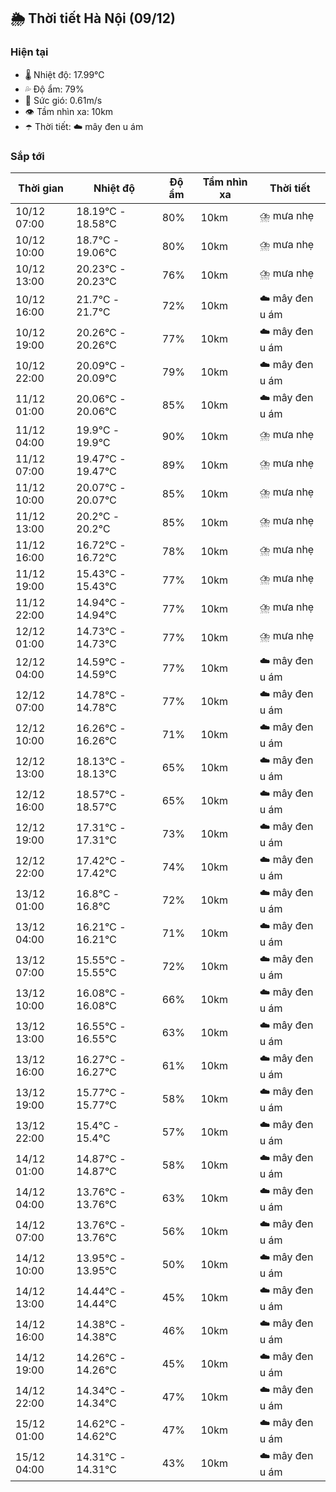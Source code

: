 ## 🌦️ Thời tiết Hà Nội (09/12)

### Hiện tại

- 🌡️ Nhiệt độ: 17.99℃
- 💦 Độ ẩm: 79%
- 💨 Sức gió: 0.61m/s
- 👁️ Tầm nhìn xa: 10km
- ☂️ Thời tiết: ☁️ mây đen u ám

### Sắp tới

| Thời gian | Nhiệt độ | Độ ẩm | Tầm nhìn xa | Thời tiết |
| --- | --- | --- | --- | --- |
| 10/12 07:00 | 18.19℃ - 18.58℃ | 80% | 10km | ⛈️ mưa nhẹ |
| 10/12 10:00 | 18.7℃ - 19.06℃ | 80% | 10km | ⛈️ mưa nhẹ |
| 10/12 13:00 | 20.23℃ - 20.23℃ | 76% | 10km | ⛈️ mưa nhẹ |
| 10/12 16:00 | 21.7℃ - 21.7℃ | 72% | 10km | ☁️ mây đen u ám |
| 10/12 19:00 | 20.26℃ - 20.26℃ | 77% | 10km | ☁️ mây đen u ám |
| 10/12 22:00 | 20.09℃ - 20.09℃ | 79% | 10km | ☁️ mây đen u ám |
| 11/12 01:00 | 20.06℃ - 20.06℃ | 85% | 10km | ☁️ mây đen u ám |
| 11/12 04:00 | 19.9℃ - 19.9℃ | 90% | 10km | ⛈️ mưa nhẹ |
| 11/12 07:00 | 19.47℃ - 19.47℃ | 89% | 10km | ⛈️ mưa nhẹ |
| 11/12 10:00 | 20.07℃ - 20.07℃ | 85% | 10km | ⛈️ mưa nhẹ |
| 11/12 13:00 | 20.2℃ - 20.2℃ | 85% | 10km | ⛈️ mưa nhẹ |
| 11/12 16:00 | 16.72℃ - 16.72℃ | 78% | 10km | ⛈️ mưa nhẹ |
| 11/12 19:00 | 15.43℃ - 15.43℃ | 77% | 10km | ⛈️ mưa nhẹ |
| 11/12 22:00 | 14.94℃ - 14.94℃ | 77% | 10km | ⛈️ mưa nhẹ |
| 12/12 01:00 | 14.73℃ - 14.73℃ | 77% | 10km | ⛈️ mưa nhẹ |
| 12/12 04:00 | 14.59℃ - 14.59℃ | 77% | 10km | ☁️ mây đen u ám |
| 12/12 07:00 | 14.78℃ - 14.78℃ | 77% | 10km | ☁️ mây đen u ám |
| 12/12 10:00 | 16.26℃ - 16.26℃ | 71% | 10km | ☁️ mây đen u ám |
| 12/12 13:00 | 18.13℃ - 18.13℃ | 65% | 10km | ☁️ mây đen u ám |
| 12/12 16:00 | 18.57℃ - 18.57℃ | 65% | 10km | ☁️ mây đen u ám |
| 12/12 19:00 | 17.31℃ - 17.31℃ | 73% | 10km | ☁️ mây đen u ám |
| 12/12 22:00 | 17.42℃ - 17.42℃ | 74% | 10km | ☁️ mây đen u ám |
| 13/12 01:00 | 16.8℃ - 16.8℃ | 72% | 10km | ☁️ mây đen u ám |
| 13/12 04:00 | 16.21℃ - 16.21℃ | 71% | 10km | ☁️ mây đen u ám |
| 13/12 07:00 | 15.55℃ - 15.55℃ | 72% | 10km | ☁️ mây đen u ám |
| 13/12 10:00 | 16.08℃ - 16.08℃ | 66% | 10km | ☁️ mây đen u ám |
| 13/12 13:00 | 16.55℃ - 16.55℃ | 63% | 10km | ☁️ mây đen u ám |
| 13/12 16:00 | 16.27℃ - 16.27℃ | 61% | 10km | ☁️ mây đen u ám |
| 13/12 19:00 | 15.77℃ - 15.77℃ | 58% | 10km | ☁️ mây đen u ám |
| 13/12 22:00 | 15.4℃ - 15.4℃ | 57% | 10km | ☁️ mây đen u ám |
| 14/12 01:00 | 14.87℃ - 14.87℃ | 58% | 10km | ☁️ mây đen u ám |
| 14/12 04:00 | 13.76℃ - 13.76℃ | 63% | 10km | ☁️ mây đen u ám |
| 14/12 07:00 | 13.76℃ - 13.76℃ | 56% | 10km | ☁️ mây đen u ám |
| 14/12 10:00 | 13.95℃ - 13.95℃ | 50% | 10km | ☁️ mây đen u ám |
| 14/12 13:00 | 14.44℃ - 14.44℃ | 45% | 10km | ☁️ mây đen u ám |
| 14/12 16:00 | 14.38℃ - 14.38℃ | 46% | 10km | ☁️ mây đen u ám |
| 14/12 19:00 | 14.26℃ - 14.26℃ | 45% | 10km | ☁️ mây đen u ám |
| 14/12 22:00 | 14.34℃ - 14.34℃ | 47% | 10km | ☁️ mây đen u ám |
| 15/12 01:00 | 14.62℃ - 14.62℃ | 47% | 10km | ☁️ mây đen u ám |
| 15/12 04:00 | 14.31℃ - 14.31℃ | 43% | 10km | ☁️ mây đen u ám |
